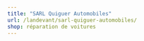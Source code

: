 ```yaml
---
title: "SARL Quiguer Automobiles"
url: /landevant/sarl-quiguer-automobiles/
shop: réparation de voitures
---
```

